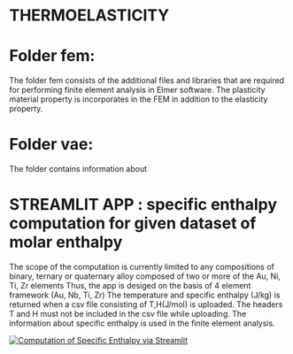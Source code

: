 # THERMOELASTICITY

# Folder fem:   
The folder fem consists of the additional files and libraries that are required for performing finite element analysis in Elmer software.
The plasticity material property is incorporates in the FEM in addition to the elasticity property.

# Folder vae:   
The folder contains information about 

# STREAMLIT APP : specific enthalpy computation for given dataset of molar enthalpy 
The scope of the computation is currently limited to any compositions of binary, ternary or quaternary alloy composed of two or more of the Au, Ni, Ti, Zr elements
Thus, the  app is desiged on the basis of 4 element framework (Au, Nb, Ti, Zr)
The temperature and specific enthalpy (J/kg) is returned when a csv file consisting of T,H(J/mol) is uploaded. The headers T and H must not be included in the csv file while uploading.
The information about specific enthalpy is used in the finite element analysis.

[![Computation of Specific Enthalpy via Streamlit](https://static.streamlit.io/badges/streamlit_badge_black_white.svg)](https://enthalpyautinbzr.streamlit.app/)
